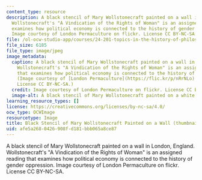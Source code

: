 ```yaml
---
content_type: resource
description: A black stencil of Mary Wollstonecraft painted on a wall in London, England.
  Wollstonecraft's "A Vindication of the Rights of Woman" is an assigned reading that
  examines how political economy is connected to the history of gender oppression.
  Image courtesy of London Permaculture on flickr. License CC BY-NC-SA.
file: /ol-ocw-studio-app/courses/24-201-topics-in-the-history-of-philosophy-justice-political-economy-spring-2016/afe5a2680426908fd181bbb065a8ce87_24-201s16-th.jpg
file_size: 6185
file_type: image/jpeg
image_metadata:
  caption: A black stencil of Mary Wollstonecraft painted on a wall in London, England.
    Wollstonecraft's "A Vindication of the Rights of Woman" is an assigned reading
    that examines how political economy is connected to the history of gender oppression.
    (Image courtesy of [London Permaculture](https://flic.kr/p/nRrNLo) on flickr.
    License CC BY-NC-SA.)
  credit: Image courtesy of London Permaculture on flickr. License CC BY-NC-SA.
  image-alt: A black stencil of Mary Wollstonecraft painted on a white wall.
learning_resource_types: []
license: https://creativecommons.org/licenses/by-nc-sa/4.0/
ocw_type: OCWImage
resourcetype: Image
title: Black Stencil of Mary Wollstonecraft Painted on a Wall (thumbnail)
uid: afe5a268-0426-908f-d181-bbb065a8ce87
---
```

A black stencil of Mary Wollstonecraft painted on a wall in London, England. Wollstonecraft's "A Vindication of the Rights of Woman" is an assigned reading that examines how political economy is connected to the history of gender oppression. Image courtesy of London Permaculture on flickr. License CC BY-NC-SA.